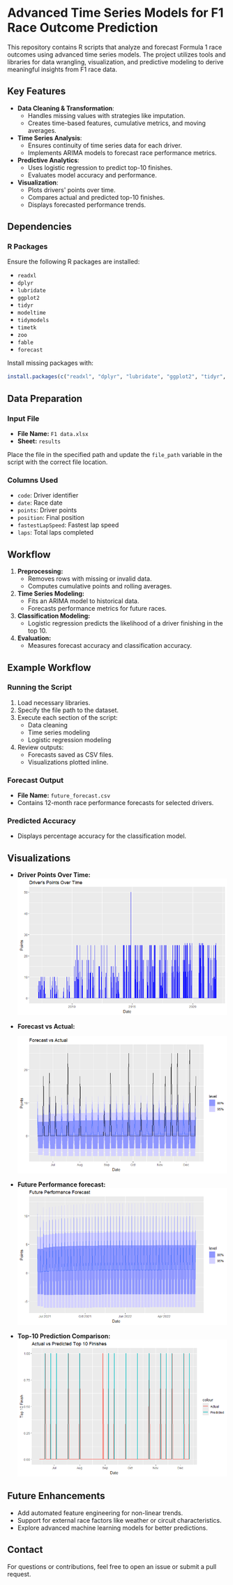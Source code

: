 # Advanced Time Series Models for F1 Race Outcome Prediction

This repository contains R scripts that analyze and forecast Formula 1 race outcomes using advanced time series models. The project utilizes tools and libraries for data wrangling, visualization, and predictive modeling to derive meaningful insights from F1 race data.

## Key Features
- **Data Cleaning & Transformation**:
  - Handles missing values with strategies like imputation.
  - Creates time-based features, cumulative metrics, and moving averages.
- **Time Series Analysis**:
  - Ensures continuity of time series data for each driver.
  - Implements ARIMA models to forecast race performance metrics.
- **Predictive Analytics**:
  - Uses logistic regression to predict top-10 finishes.
  - Evaluates model accuracy and performance.
- **Visualization**:
  - Plots drivers' points over time.
  - Compares actual and predicted top-10 finishes.
  - Displays forecasted performance trends.

## Dependencies
### R Packages
Ensure the following R packages are installed:
- `readxl`
- `dplyr`
- `lubridate`
- `ggplot2`
- `tidyr`
- `modeltime`
- `tidymodels`
- `timetk`
- `zoo`
- `fable`
- `forecast`

Install missing packages with:
```R
install.packages(c("readxl", "dplyr", "lubridate", "ggplot2", "tidyr", "timetk", "zoo", "fable", "forecast"))
```

## Data Preparation
### Input File
- **File Name:** `F1 data.xlsx`
- **Sheet:** `results`

Place the file in the specified path and update the `file_path` variable in the script with the correct file location.

### Columns Used
- `code`: Driver identifier
- `date`: Race date
- `points`: Driver points
- `position`: Final position
- `fastestLapSpeed`: Fastest lap speed
- `laps`: Total laps completed

## Workflow
1. **Preprocessing:**
   - Removes rows with missing or invalid data.
   - Computes cumulative points and rolling averages.
2. **Time Series Modeling:**
   - Fits an ARIMA model to historical data.
   - Forecasts performance metrics for future races.
3. **Classification Modeling:**
   - Logistic regression predicts the likelihood of a driver finishing in the top 10.
4. **Evaluation:**
   - Measures forecast accuracy and classification accuracy.

## Example Workflow
### Running the Script
1. Load necessary libraries.
2. Specify the file path to the dataset.
3. Execute each section of the script:
   - Data cleaning
   - Time series modeling
   - Logistic regression modeling
4. Review outputs:
   - Forecasts saved as CSV files.
   - Visualizations plotted inline.

### Forecast Output
- **File Name:** `future_forecast.csv`
- Contains 12-month race performance forecasts for selected drivers.

### Predicted Accuracy
- Displays percentage accuracy for the classification model.

## Visualizations
- **Driver Points Over Time:**
  ![Driver Points](Rplot01.png)

- **Forecast vs Actual:**
  
  ![Forecast vs Actual](Rplot.png)

- **Future Performance forecast:**
  ![Future Performance forecast](Rplot02.png)
  
- **Top-10 Prediction Comparison:**
  ![Top-10 Finish Comparison](Rplot03.png)
  
## Future Enhancements
- Add automated feature engineering for non-linear trends.
- Support for external race factors like weather or circuit characteristics.
- Explore advanced machine learning models for better predictions.

## Contact
For questions or contributions, feel free to open an issue or submit a pull request.
